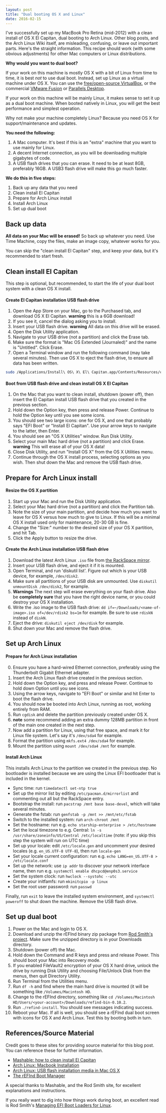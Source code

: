 ```yaml
---
layout: post
title: "Dual booting OS X and Linux"
date: 2016-02-15
---
```


I've successfully set up my MacBook Pro Retina (mid-2012) with a clean install of OS X El Capitan, dual booting to Arch Linux.
Other blog posts, and the Arch Linux Wiki itself, are misleading, confusing, or leave out important parts.
Here's the straight information. This recipe should work (with some obvious adjustments) for other Mac computers or Linux distributions.

**Why would you want to dual boot?**

If your work on this machine is mostly OS X with a bit of Linux from time to time, it is best *not* to use dual boot.
Instead, set up Linux as a virtual machine under OS X. You can use the [free/open-source VirtualBox](http://virtualbox.org),
or the commercial [VMware Fusion](https://www.vmware.com/products/fusion) or [Parallels Desktop](http://www.parallels.com/products/desktop/).

If your work on this machine will be mainly Linux, it makes sense to set it up as a dual boot machine. 
When booted natively in Linux, you will get the best performance and simplest operation.

Why not make your machine completely Linux? Because you need OS X for support/maintenance and updates.

**You need the following:**

1. A Mac computer. It's best if this is an "extra" machine that you want to use mainly for Linux.
2. A decent Internet connection, as you will be downloading multiple gigabytes of code.
3. A USB flash drives that you can erase. It need to be at least 8GB, preferably 16GB. A USB3 flash drive will make this go much faster.

**We do this in five steps:**

1. Back up any data that you need
1. Clean install El Capitan
2. Prepare for Arch Linux install
3. Install Arch Linux
4. Set up dual boot

## Back up data

**All data on your Mac will be erased!** So back up whatever you need. Use Time Machine, copy the files, make an image copy, whatever works for you.

You can skip the "clean install El Capitan" step, and keep your data, but it's recommended to start fresh.

## Clean install El Capitan

This step is optional, but recommended, to start the life of your dual boot system with a clean OS X install.

#### Create El Capitan installation USB flash drive

1. Open the App Store on your Mac, go to the Purchased tab, and download OS X El Capitan. **warning** this is a 6GB download!
2. If you see it, cancel the dialog asking you to install.
3. Insert your USB flash drive. **warning** All data on this drive will be erased.
4. Open the Disk Utility application.
5. Navigate to your USB drive (not a partition) and click the Erase tab.
6. Make sure the format is "Mac OS Extended (Journaled)" and the name is "Untitled". Click Erase.
7. Open a Terminal window and run the following command (may take several minutes). Then use OS X to eject the flash drive, to ensure all data has been written. 

```bash
sudo /Applications/Install\ OS\ X\ El\ Capitan.app/Contents/Resources/createinstallmedia --volume /Volumes/Untitled --applicationpath /Applications/Install\ OS\ X\ El\ Capitan.app --nointeraction
```

#### Boot from USB flash drive and clean install OS X El Capitan

1. On the Mac that you want to clean install, shutdown (power off), then insert the El Capitan install USB flash drive that you created in the previous section.
2. Hold down the Option key, then press and release Power. Continue to hold the Option key until you see some icons.
3. You should see two large icons: one for OS X, and one that probably says "EFI Boot" or "Install El Capitan". Use your arrow keys to navigate to the latter, then Enter.
4. You should see an "OS X Utilities" window. Run Disk Utility.
5. Select your main Mac hard drive (not a partition) and click Erase. **warning** This will erase all of your OS X data!
6. Close Disk Utility, and run "Install OS X" from the OS X Utilities menu.
7. Continue through the OS X install process, selecting options as you wish. Then shut down the Mac and remove the USB flash drive.

## Prepare for Arch Linux install

#### Resize the OS X partition

1. Start up your Mac and run the Disk Utility application.
2. Select your Mac hard drive (not a partition) and click the Partition tab.
3. Note the size of your main partition, and decide how much you want to leave for OS X versus how much to give to Linux. If this will be a minimal OS X install used only for maintenance, 20-30 GB is fine.
4. Change the "Size:" number to the desired size of your OS X partition, and hit Tab. 
5. Click the Apply button to resize the drive.

#### Create the Arch Linux installation USB flash drive

1. Download the latest Arch Linux `.iso` file from [the RackSpace mirror](http://mirror.rackspace.com/archlinux/iso/latest/).
2. Insert your USB flash drive, and eject it if it is mounted.
3. Open Terminal, and run 'diskutil list'. Figure out which is your USB device, for example, `/dev/disk2`. 
4. Make sure all partitions of your USB disk are unmounted. Use `diskutil unmountDisk /dev/disk2`, for example.
5. **Warnings** The next step will erase everything on your flash drive. Also be **completely sure** that you have the right device name, or you could destroy your OS X installation.
6. Write the .iso image to the USB flash drive: `dd if=~/Downloads/<name-of-image>.iso of=/dev/rdisk2 bs=1m` for example. Be sure to use `rdiskN` instead of `diskN`.
7. Eject the drive: `diskutil eject /dev/disk` for example.
8. Shut down your Mac and remove the flash drive.

## Set up Arch Linux

#### Prepare for Arch Linux installation

0. Ensure you have a hard-wired Ethernet connection, preferably using the Thunderbolt Gigabit Ethernet adapter. 
1. Insert the Arch Linux flash drive created in the previous section.
1. Hold down the Option key, and press and release Power. Continue to hold down Option until you see icons.
2. Using the arrow keys, navigate to "EFI Boot" or similar and hit Enter to boot the flash drive.
3. You should now be booted into Arch Linux, running as root, working entirely from RAM. 
4. Run `cgdisk` and delete the partition previously created under OS X. 
5. **note** some recommend adding an extra dummy 128MB partition in front of the main one created in the next step.
5. Now add a partition for Linux, using that free space, and mark it for Linux file system. Let's say it's `/dev/sda4` for example.
6. Format the partition using `mkfs.ext4 /dev/sda4` for example.
7. Mount the partition using `mount /dev/sda4 /mnt` for example.

#### Install Arch Linux

This installs Arch Linux to the partition we created in the previous step. No bootloader is installed because we are using the Linux EFI bootloader that is included in the kernel.

* Sync time: run `timedatectl set-ntp true`
* Set up the mirror list by editing `/etc/pacman.d/mirrorlist` and commenting out all but the RackSpace entry.
* Bootstrap the install: run `pacstrap /mnt base base-devel`, which will take several minutes.
* Generate the fstab: run `genfstab -p /mnt >> /mnt/etc/fstab`
* Switch to the installed system: run `arch-chroot /mnt`
* Set the hostname: run e.g. `echo starship-enterprise > /etc/hostname`
* Set the local timezone to e.g. Central: `ln -s /usr/share/zoneinfo/US/Central /etc/localtime` (note: if you skip this step the system will run on UTC time)
* Set up your locale: edit `/etc/locale.gen` and uncomment your desired locales (e.g. `en_US.UTF-8 UTF-8`), then run `locale-gen`
* Set your locale current configuration: run e.g. `echo LANG=en_US.UTF-8 > /etc/locale.conf`
* Set up the network: use `ip addr` to discover your network interface name, then run e.g. `systemctl enable dhcpcd@enp0s3.service`
* Set the system clock: run `hwclock --systohc --utc`
* Create your initfamfs: run `mkinitcpio -p linux`
* Set the root user password: run `passwd`

Finally, run `exit` to leave the installed system environment, and `systemctl poweroff` to shut down the machine.
Remove the USB flash drive.

## Set up dual boot

1. Power on the Mac and login to OS X. 
2. Download and unzip the rEFInd binary zip package from [Rod Smith's project](http://www.rodsbooks.com/refind/getting.html). Make sure the unzipped directory is in your Downloads directory.
3. Shutdown (power off) the Mac.
4. Hold down the Command and R keys and press and release Power. This should boot your Mac into Recovery mode.
5. If you enabled FileVault2 encryption of your OS X hard drive, unlock the drive by running Disk Utility and choosing File/Unlock Disk from the menus, then quit Directory Utility.
6. Run Terminal from the Utilities menu. 
7. Run `df -h` and find where the main hard drive is mounted (it will be something like `/Volumes/Macintosh HD`.
8. Change to the rEFInd directory, something like `cd /Volumes/Macintosh HD/Users/<your-account>/Downloads/refind-bin-0.10.2`.
9. Run `./refind-install`. You should see messages indicating success.
10. Reboot your Mac. If all is well, you should see a rEFInd dual boot screen with icons for OS X and Arch Linux. Test this by booting both in turn.

## References/Source Material

Credit goes to these sites for providing source material for this blog post.
You can reference these for further information.

* [Mashable: how to clean install El Capitan](http://mashable.com/2015/10/01/clean-install-os-x-el-capitan)
* [Arch Linux: Macbook Installation](https://wiki.archlinux.org/index.php/MacBook#OS_X_with_Arch_Linux)
* [Arch Linux: USB flash installation media in Mac OS X](https://wiki.archlinux.org/index.php/USB_flash_installation_media#In_Mac_OS_X)
* [The rEFInd Boot Manager](http://www.rodsbooks.com/refind)

A special thanks to Mashable, and the Rod Smith site, for excellent explanations and instructions.

If you really want to dig into how things work during boot, an excellent read is Rod Smith's [Managing EFI Boot Loaders for Linux](http://www.rodsbooks.com/efi-bootloaders/index.html).